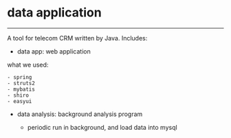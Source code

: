 # data application

---

A tool for telecom CRM written by Java. Includes:

- data app: web application
    
what we used:

    - spring
    - struts2
    - mybatis
    - shiro
    - easyui  

- data analysis: background analysis program

    - periodic run in background, and load data into mysql

